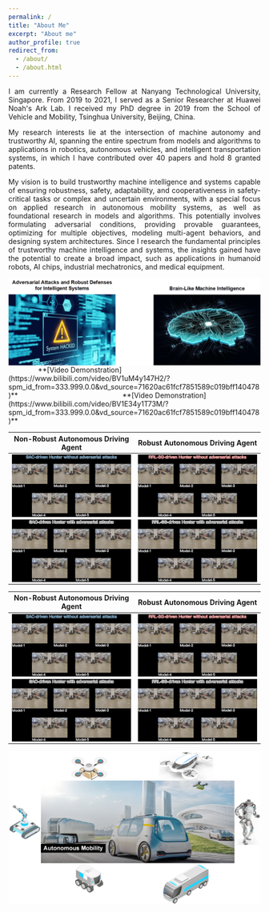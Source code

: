 ```yaml
---
permalink: /
title: "About Me"
excerpt: "About me"
author_profile: true
redirect_from: 
  - /about/
  - /about.html
---
```


<p align="justify">I am currently a Research Fellow at Nanyang Technological University, Singapore.
From 2019 to 2021, I served as a Senior Researcher at Huawei Noah's Ark Lab.
I received my PhD degree in 2019 from the School of Vehicle and Mobility, Tsinghua University, Beijing, China.</p>

<p align="justify">My research interests lie at the intersection of machine autonomy and trustworthy AI, spanning the entire spectrum from models and algorithms to applications in robotics, autonomous vehicles, and intelligent transportation systems, in which I have contributed over 40 papers and hold 8 granted patents.</p>

<p align="justify">My vision is to build trustworthy machine intelligence and systems capable of ensuring robustness, safety, adaptability, and cooperativeness in safety-critical tasks or complex and uncertain environments, with a special focus on applied research in autonomous mobility systems, as well as foundational research in models and algorithms. 
This potentially involves formulating adversarial conditions, providing provable guarantees, optimizing for multiple objectives, modeling multi-agent behaviors, and designing system architectures.
Since I research the fundamental principles of trustworthy machine intelligence and systems, the insights gained have the potential to create a broad impact, such as applications in humanoid robots, AI chips, industrial mechatronics, and medical equipment.</p>

<img src="../images/my_AI.png" alt="Adversarial Attacks and Robust Defenses for Intelligent Systems & Brain-Like Machine Intelligence" title="Adversarial Attacks and Robust Defenses for Intelligent Systems & Brain-Like Machine Intelligence" align = "center">
&nbsp;&nbsp;&nbsp;&nbsp;&nbsp;&nbsp;&nbsp;&nbsp;&nbsp;&nbsp;&nbsp;&nbsp;&nbsp;&nbsp;&nbsp;**[Video Demonstration](https://www.bilibili.com/video/BV1uM4y147H2/?spm_id_from=333.999.0.0&vd_source=71620ac61fcf7851589c019bff140478)**
&nbsp;&nbsp;&nbsp;&nbsp;&nbsp;&nbsp;&nbsp;&nbsp;&nbsp;&nbsp;&nbsp;&nbsp;&nbsp;&nbsp;&nbsp;&nbsp;&nbsp;&nbsp;&nbsp;&nbsp;&nbsp;&nbsp;&nbsp;&nbsp;&nbsp;&nbsp;&nbsp;&nbsp;&nbsp;&nbsp;&nbsp;&nbsp;&nbsp;&nbsp;&nbsp;&nbsp;&nbsp;&nbsp;&nbsp;&nbsp;&nbsp;&nbsp;&nbsp;&nbsp;&nbsp;&nbsp;&nbsp;&nbsp;&nbsp;&nbsp;&nbsp;&nbsp;**[Video Demonstration](https://www.bilibili.com/video/BV1E34y1T73M/?spm_id_from=333.999.0.0&vd_source=71620ac61fcf7851589c019bff140478)**

|Non-Robust Autonomous Driving Agent                          |Robust Autonomous Driving Agent                         |
|----------------------------|----------------------------|
|<img src="../images/sac.gif" align="middle" width="485"/>|<img src="../images/my.gif" align="middle" width="485"/>|
|<img src="../images/sac_a.gif" align="middle" width="485"/>|<img src="../images/my_a.gif" align="middle" width="485"/>|

|Non-Robust Autonomous Driving Agent                          |Robust Autonomous Driving Agent                         |
|----------------------------|----------------------------|
|<img src="../images/sac.gif" align="middle" width="485"/>|<img src="../images/my.gif" align="middle" width="485"/>|
|<img src="../images/sac_a.gif" align="middle" width="485"/>|<img src="../images/my_a.gif" align="middle" width="485"/>|


<img src="../images/Autonomous-Mobility.png" alt="Autonomous Mobility" title="Autonomous Mobility" align = "center">


